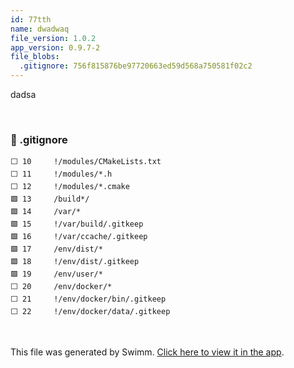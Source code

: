 ```yaml
---
id: 77tth
name: dwadwaq
file_version: 1.0.2
app_version: 0.9.7-2
file_blobs:
  .gitignore: 756f815876be97720663ed59d568a750581f02c2
---
```


dadsa




<br/>



<!-- NOTE-swimm-snippet: the lines below link your snippet to Swimm -->
### 📄 .gitignore
```gitignore
⬜ 10     !/modules/CMakeLists.txt
⬜ 11     !/modules/*.h
⬜ 12     !/modules/*.cmake
🟩 13     /build*/
🟩 14     /var/*
🟩 15     !/var/build/.gitkeep
🟩 16     !/var/ccache/.gitkeep
🟩 17     /env/dist/*
🟩 18     !/env/dist/.gitkeep
🟩 19     /env/user/*
⬜ 20     /env/docker/*
⬜ 21     !/env/docker/bin/.gitkeep
⬜ 22     !/env/docker/data/.gitkeep
```

<br/>

This file was generated by Swimm. [Click here to view it in the app](http://localhost:5002/repos/Z2l0aHViJTNBJTNBYXplcm90aGNvcmUtd290bGslM0ElM0FtYW96U3dpbW0=/docs/77tth).
